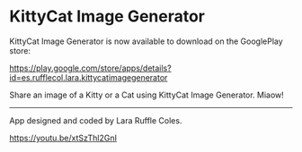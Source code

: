 # KittyCat Image Generator

KittyCat Image Generator is now available to download on the GooglePlay store:

https://play.google.com/store/apps/details?id=es.rufflecol.lara.kittycatimagegenerator

Share an image of a Kitty or a Cat using KittyCat Image Generator. Miaow!

---

App designed and coded by Lara Ruffle Coles.

https://youtu.be/xtSzThl2GnI
